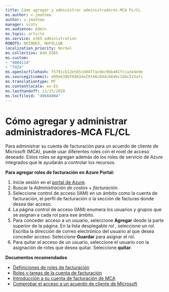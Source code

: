 ```yaml
---
title: Cómo agregar y administrar administradores-MCA FL/CL
ms.author: v-jmathew
author: v-jmathew
manager: scotv
ms.audience: Admin
ms.topic: article
ms.service: o365-administration
ROBOTS: NOINDEX, NOFOLLOW
localization_priority: Normal
ms.collection: Adm_O365
ms.custom:
- "9004114"
- "7424"
ms.openlocfilehash: f5791cb12e565cb04f7ac6bc9bb401fcca3e4e9e
ms.sourcegitcommit: dd9eb38bf9403de29f46c844cb64bc1d4c515afc
ms.translationtype: MT
ms.contentlocale: es-ES
ms.lasthandoff: 12/15/2020
ms.locfileid: "49684004"
---
```

# <a name="how-to-add-and-manage-admins---mca-flcl"></a>Cómo agregar y administrar administradores-MCA FL/CL

Para administrar su cuenta de facturación para un acuerdo de cliente de Microsoft (MCA), puede usar diferentes roles con el nivel de acceso deseado. Estos roles se agregan además de los roles de servicio de Azure integrados que le ayudarán a controlar los recursos.

**Para agregar roles de facturación en Azure Portal:**

1. Inicie sesión en el [portal de Azure](https://portal.azure.com/).
2. Buscar la *Administración de costos + facturación*.
3. Seleccione control de acceso (IAM) en un ámbito como la cuenta de facturación, el perfil de facturación o la sección de facturas donde desea dar acceso.
4. La página control de acceso (IAM) enumera los usuarios y grupos que se asignan a cada rol para ese ámbito.
5. Para conceder acceso a un usuario, seleccione **Agregar** desde la parte superior de la página. En la lista desplegable *rol* , seleccione un rol. Escriba la dirección de correo electrónico del usuario al que desea conceder acceso. Seleccione **Guardar** para asignar el rol.
6. Para quitar el acceso de un usuario, seleccione el usuario con la asignación de roles que desea quitar. Seleccione **quitar**.

**Documentos recomendados**

- [Definiciones de roles de facturación](https://docs.microsoft.com/azure/cost-management-billing/manage/understand-mca-roles)
- [Roles y tareas de la cuenta de facturación](https://docs.microsoft.com/azure/cost-management-billing/manage/understand-mca-roles#billing-account-roles-and-tasks)
- [Introducción a su cuenta de facturación de MCA](https://docs.microsoft.com/azure/cost-management-billing/understand/mca-overview)
- [Comprobar el acceso a un acuerdo de cliente de Microsoft](https://docs.microsoft.com/azure/cost-management-billing/manage/change-credit-card?WT.mc_id=Portal-Microsoft_Azure_Support%22%20%5Cl%20%22manage-credit-cards-for-a-microsoft-customer-agreement%22%20%5Ct%20%22_blank#check-the-type-of-your-account)
